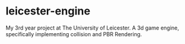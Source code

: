 # leicester-engine
My 3rd year project at The University of Leicester. A 3d game engine, specifically implementing collision and PBR Rendering.
